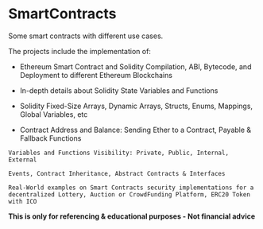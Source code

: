 # SmartContracts
Some smart contracts with different use cases.

   The projects include the implementation of:
   - Ethereum Smart Contract and Solidity Compilation, ABI, Bytecode, and Deployment to different Ethereum Blockchains

   - In-depth details about Solidity State Variables and Functions

   - Solidity Fixed-Size Arrays, Dynamic Arrays, Structs, Enums, Mappings, Global Variables, etc

   - Contract Address and Balance: Sending Ether to a Contract, Payable & Fallback Functions

    Variables and Functions Visibility: Private, Public, Internal, External

    Events, Contract Inheritance, Abstract Contracts & Interfaces

    Real-World examples on Smart Contracts security implementations for a decentralized Lottery, Auction or CrowdFunding Platform, ERC20 Token with ICO

  **This is only for referencing & educational purposes - Not financial advice**
